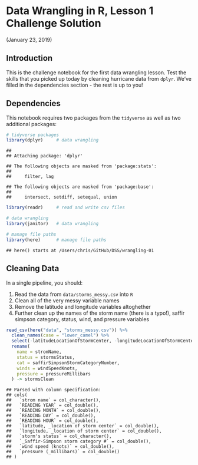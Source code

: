 Data Wrangling in R, Lesson 1 Challenge Solution
================
(January 23, 2019)

## Introduction

This is the challenge notebook for the first data wrangling lesson. Test
the skills that you picked up today by cleaning hurricane data from
`dplyr`. We’ve filled in the dependencies section - the rest is up to
you\!

## Dependencies

This notebook requires two packages from the `tidyverse` as well as two
additional packages:

``` r
# tidyverse packages
library(dplyr)     # data wrangling
```

    ## 
    ## Attaching package: 'dplyr'

    ## The following objects are masked from 'package:stats':
    ## 
    ##     filter, lag

    ## The following objects are masked from 'package:base':
    ## 
    ##     intersect, setdiff, setequal, union

``` r
library(readr)     # read and write csv files

# data wrangling
library(janitor)   # data wrangling

# manage file paths
library(here)      # manage file paths
```

    ## here() starts at /Users/chris/GitHub/DSS/wrangling-01

## Cleaning Data

In a single pipeline, you should:

1.  Read the data from `data/storms_messy.csv` into `R`
2.  Clean all of the very messy variable names
3.  Remove the latitude and longitude variables altoghether
4.  Further clean up the names of the storm name (there is a typo\!),
    saffir simpson category, status, wind, and pressure variables

<!-- end list -->

``` r
read_csv(here("data", "storms_messy.csv")) %>%
  clean_names(case = "lower_camel") %>%
  select(-latitudeLocationOfStormCenter, -longitudeLocationOfStormCenter) %>%
  rename(
    name = stromName,
    status = stormsStatus,
    cat = saffirSimpsonStormCategoryNumber,
    winds = windSpeedKnots,
    pressure = pressureMillibars
  ) -> stormsClean
```

    ## Parsed with column specification:
    ## cols(
    ##   `strom name` = col_character(),
    ##   `READING YEAR` = col_double(),
    ##   `READING MONTH` = col_double(),
    ##   `READING DAY` = col_double(),
    ##   `READING HOUR` = col_double(),
    ##   `latitude, _location of storm center` = col_double(),
    ##   `longitude, _location of storm center` = col_double(),
    ##   `storm's status` = col_character(),
    ##   `_Saffir-Simpson storm category #` = col_double(),
    ##   `wind speed (knots)` = col_double(),
    ##   `pressure (_millibars)` = col_double()
    ## )
